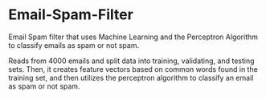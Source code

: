 # Email-Spam-Filter
Email Spam filter that uses Machine Learning and the Perceptron Algorithm to classify emails as spam or not spam.

Reads from 4000 emails and split data into training, validating, and testing sets. Then, it creates feature vectors based on common words found in the training set, and then utilizes the perceptron algorithm to classify an email as spam or not spam.
